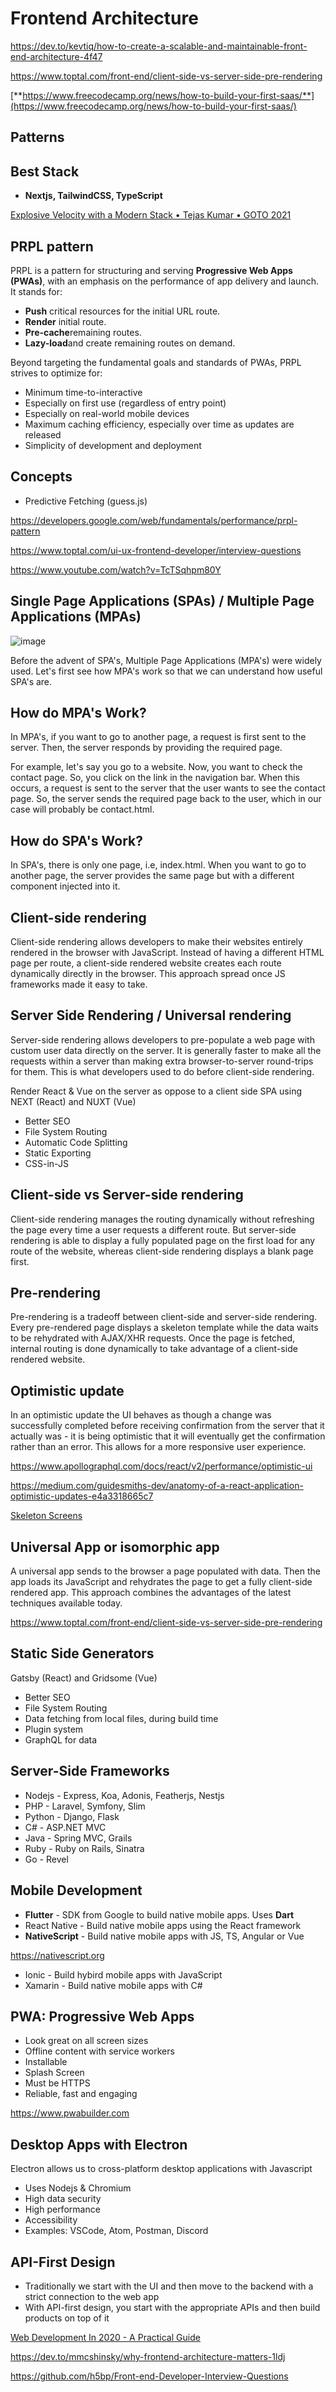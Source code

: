# Frontend Architecture

<https://dev.to/kevtiq/how-to-create-a-scalable-and-maintainable-front-end-architecture-4f47>

<https://www.toptal.com/front-end/client-side-vs-server-side-pre-rendering>

[**https://www.freecodecamp.org/news/how-to-build-your-first-saas/**](https://www.freecodecamp.org/news/how-to-build-your-first-saas/)

## Patterns

## Best Stack

- **Nextjs, TailwindCSS, TypeScript**

[Explosive Velocity with a Modern Stack • Tejas Kumar • GOTO 2021](https://www.youtube.com/watch?v=KTkyQ3z7M8w&ab_channel=GOTOConferences)

## PRPL pattern

PRPL is a pattern for structuring and serving **Progressive Web Apps (PWAs)**, with an emphasis on the performance of app delivery and launch. It stands for:

- **Push** critical resources for the initial URL route.
- **Render** initial route.
- **Pre-cache**remaining routes.
- **Lazy-load**and create remaining routes on demand.

Beyond targeting the fundamental goals and standards of PWAs, PRPL strives to optimize for:

- Minimum time-to-interactive
- Especially on first use (regardless of entry point)
- Especially on real-world mobile devices
- Maximum caching efficiency, especially over time as updates are released
- Simplicity of development and deployment

## Concepts

- Predictive Fetching (guess.js)

<https://developers.google.com/web/fundamentals/performance/prpl-pattern>

<https://www.toptal.com/ui-ux-frontend-developer/interview-questions>

<https://www.youtube.com/watch?v=TcTSqhpm80Y>

## Single Page Applications (SPAs) / Multiple Page Applications (MPAs)

![image](media/Frontend-Architecture-image1.png)

Before the advent of SPA's, Multiple Page Applications (MPA's) were widely used. Let's first see how MPA's work so that we can understand how useful SPA's are.

## How do MPA's Work?

In MPA's, if you want to go to another page, a request is first sent to the server. Then, the server responds by providing the required page.

For example, let's say you go to a website. Now, you want to check the contact page. So, you click on the link in the navigation bar. When this occurs, a request is sent to the server that the user wants to see the contact page. So, the server sends the required page back to the user, which in our case will probably be contact.html.

## How do SPA's Work?

In SPA's, there is only one page, i.e, index.html. When you want to go to another page, the server provides the same page but with a different component injected into it.

## Client-side rendering

Client-side rendering allows developers to make their websites entirely rendered in the browser with JavaScript. Instead of having a different HTML page per route, a client-side rendered website creates each route dynamically directly in the browser. This approach spread once JS frameworks made it easy to take.

## Server Side Rendering / Universal rendering

Server-side rendering allows developers to pre-populate a web page with custom user data directly on the server. It is generally faster to make all the requests within a server than making extra browser-to-server round-trips for them. This is what developers used to do before client-side rendering.

Render React & Vue on the server as oppose to a client side SPA using NEXT (React) and NUXT (Vue)

- Better SEO
- File System Routing
- Automatic Code Splitting
- Static Exporting
- CSS-in-JS

## Client-side vs Server-side rendering

Client-side rendering manages the routing dynamically without refreshing the page every time a user requests a different route. But server-side rendering is able to display a fully populated page on the first load for any route of the website, whereas client-side rendering displays a blank page first.

## Pre-rendering

Pre-rendering is a tradeoff between client-side and server-side rendering. Every pre-rendered page displays a skeleton template while the data waits to be rehydrated with AJAX/XHR requests. Once the page is fetched, internal routing is done dynamically to take advantage of a client-side rendered website.

## Optimistic update

In an optimistic update the UI behaves as though a change was successfully completed before receiving confirmation from the server that it actually was - it is being optimistic that it will eventually get the confirmation rather than an error. This allows for a more responsive user experience.

<https://www.apollographql.com/docs/react/v2/performance/optimistic-ui>

<https://medium.com/guidesmiths-dev/anatomy-of-a-react-application-optimistic-updates-e4a3318665c7>

[Skeleton Screens](http://www.lukew.com/ff/entry.asp?1797)

## Universal App or isomorphic app

A universal app sends to the browser a page populated with data. Then the app loads its JavaScript and rehydrates the page to get a fully client-side rendered app. This approach combines the advantages of the latest techniques available today.

<https://www.toptal.com/front-end/client-side-vs-server-side-pre-rendering>

## Static Side Generators

Gatsby (React) and Gridsome (Vue)

- Better SEO
- File System Routing
- Data fetching from local files, during build time
- Plugin system
- GraphQL for data

## Server-Side Frameworks

- Nodejs - Express, Koa, Adonis, Featherjs, Nestjs
- PHP - Laravel, Symfony, Slim
- Python - Django, Flask
- C# - ASP.NET MVC
- Java - Spring MVC, Grails
- Ruby - Ruby on Rails, Sinatra
- Go - Revel

## Mobile Development

- **Flutter** - SDK from Google to build native mobile apps. Uses **Dart**
- React Native - Build native mobile apps using the React framework
- **NativeScript** - Build native mobile apps with JS, TS, Angular or Vue

<https://nativescript.org>

- Ionic - Build hybird mobile apps with JavaScript
- Xamarin - Build native mobile apps with C#

## PWA: Progressive Web Apps

- Look great on all screen sizes
- Offline content with service workers
- Installable
- Splash Screen
- Must be HTTPS
- Reliable, fast and engaging

<https://www.pwabuilder.com>

## Desktop Apps with Electron

Electron allows us to cross-platform desktop applications with Javascript

- Uses Nodejs & Chromium
- High data security
- High performance
- Accessibility
- Examples: VSCode, Atom, Postman, Discord

## API-First Design

- Traditionally we start with the UI and then move to the backend with a strict connection to the web app
- With API-first design, you start with the appropriate APIs and then build products on top of it

[Web Development In 2020 - A Practical Guide](https://www.youtube.com/watch?v=0pThnRneDjw)

<https://dev.to/mmcshinsky/why-frontend-architecture-matters-1ldj>

<https://github.com/h5bp/Front-end-Developer-Interview-Questions>
